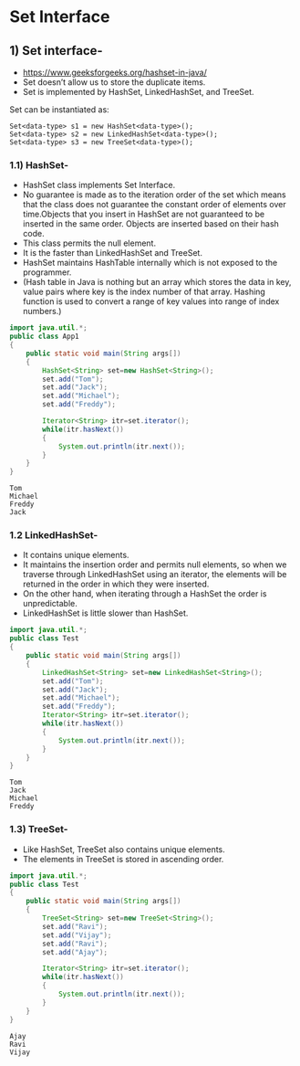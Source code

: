
# Set Interface

## 1) Set interface-

- https://www.geeksforgeeks.org/hashset-in-java/
- Set doesn’t allow us to store the duplicate items.  
- Set is implemented by HashSet, LinkedHashSet, and TreeSet. 

Set can be instantiated as:  
```  
Set<data-type> s1 = new HashSet<data-type>();  
Set<data-type> s2 = new LinkedHashSet<data-type>();  
Set<data-type> s3 = new TreeSet<data-type>();
```

### 1.1) HashSet- 

- HashSet class implements Set Interface. 
- No guarantee is made as to the iteration order of the set which means that the class does not guarantee the constant order of elements over
  time.Objects that you insert in HashSet are not guaranteed to be inserted in the same order. Objects are inserted based on their hash code.
- This class permits the null element.
- It is the faster than LinkedHashSet and TreeSet. 
- HashSet maintains HashTable internally which is not exposed to the programmer. 
- (Hash table in Java is nothing but an array which stores the data in key, value pairs where key is the index number of that array. Hashing function
  is used to convert a range of key values into range of index numbers.)

```java
import java.util.*;
public class App1
{
    public static void main(String args[])
    {
        HashSet<String> set=new HashSet<String>();
        set.add("Tom");
        set.add("Jack");
        set.add("Michael");
        set.add("Freddy");

        Iterator<String> itr=set.iterator();
        while(itr.hasNext())
        {
            System.out.println(itr.next());
        }
    }
}

```
```
Tom
Michael
Freddy
Jack
```

### 1.2 LinkedHashSet- 

 
- It contains unique elements. 
- It maintains the insertion order and permits null elements, so when we traverse through LinkedHashSet using an iterator, the elements will be returned in the order in which they were inserted. 
- On the other hand, when iterating through a HashSet the order is unpredictable. 
- LinkedHashSet is little slower than HashSet.

```java
import java.util.*;
public class Test
{
    public static void main(String args[])
    {
        LinkedHashSet<String> set=new LinkedHashSet<String>();
        set.add("Tom");
        set.add("Jack");
        set.add("Michael");
        set.add("Freddy");
        Iterator<String> itr=set.iterator();
        while(itr.hasNext())
        {
            System.out.println(itr.next());
        }
    }
}
```
```
Tom
Jack
Michael
Freddy
```

###  1.3) TreeSet-

- Like HashSet, TreeSet also contains unique elements.
- The elements in TreeSet is stored in ascending order.

```java
import java.util.*;
public class Test
{
    public static void main(String args[])
    {
        TreeSet<String> set=new TreeSet<String>();
        set.add("Ravi");
        set.add("Vijay");
        set.add("Ravi");
        set.add("Ajay");

        Iterator<String> itr=set.iterator();
        while(itr.hasNext())
        {
            System.out.println(itr.next());
        }
    }
}
```

```
Ajay
Ravi
Vijay
```

 